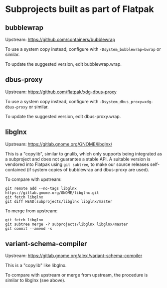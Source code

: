 Subprojects built as part of Flatpak
====================================

<!-- This document:
Copyright 2023-2024 Collabora Ltd.
SPDX-License-Identifier: MIT
-->

bubblewrap
----------

Upstream: <https://github.com/containers/bubblewrap>

To use a system copy instead, configure with `-Dsystem_bubblewrap=bwrap`
or similar.

To update the suggested version, edit bubblewrap.wrap.

dbus-proxy
----------

Upstream: <https://github.com/flatpak/xdg-dbus-proxy>

To use a system copy instead, configure with
`-Dsystem_dbus_proxy=xdg-dbus-proxy` or similar.

To update the suggested version, edit dbus-proxy.wrap.

libglnx
-------

Upstream: <https://gitlab.gnome.org/GNOME/libglnx/>

This is a "copylib", similar to gnulib, which only supports being
integrated as a subproject and does not guarantee a stable API.
A suitable version is vendored into Flatpak using `git subtree`, to make
our source releases self-contained (if system copies of bubblewrap and
dbus-proxy are used).

To compare with upstream:

    git remote add --no-tags libglnx https://gitlab.gnome.org/GNOME/libglnx.git
    git fetch libglnx
    git diff HEAD:subprojects/libglnx libglnx/master

To merge from upstream:

    git fetch libglnx
    git subtree merge -P subprojects/libglnx libglnx/master
    git commit --amend -s

variant-schema-compiler
-----------------------

Upstream: <https://gitlab.gnome.org/alexl/variant-schema-compiler>

This is a "copylib" like libglnx.

To compare with upstream or merge from upstream, the procedure is similar
to libglnx (see above).
